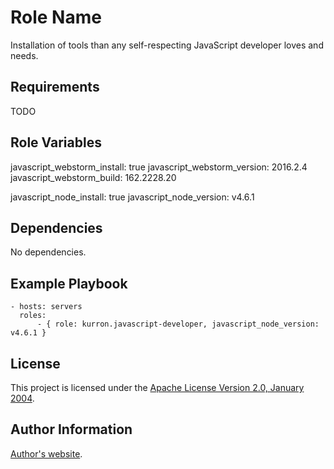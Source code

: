 Role Name
=========

Installation of tools than any self-respecting JavaScript developer loves and needs.

Requirements
------------

TODO

Role Variables
--------------

javascript_webstorm_install: true
javascript_webstorm_version: 2016.2.4
javascript_webstorm_build: 162.2228.20

javascript_node_install: true
javascript_node_version: v4.6.1

Dependencies
------------

No dependencies.

Example Playbook
----------------

```
- hosts: servers
  roles:
      - { role: kurron.javascript-developer, javascript_node_version: v4.6.1 }
```

License
-------

This project is licensed under the [Apache License Version 2.0, January 2004](http://www.apache.org/licenses/).

Author Information
------------------

[Author's website](http://jvmguy.com/).
